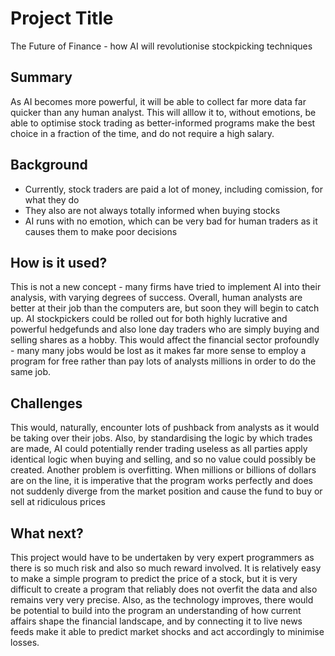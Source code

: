 # Project Title

The Future of Finance - how AI will revolutionise stockpicking techniques
## Summary

As AI becomes more powerful, it will be able to collect far more data far quicker than any human analyst. This will alllow it to, without emotions, be able to optimise stock trading as better-informed programs make the best choice in a fraction of the time, and do not require a high salary.

## Background


* Currently, stock traders are paid a lot of money, including comission, for what they do
* They also are not always totally informed when buying stocks
* AI runs with no emotion, which can be very bad for human traders as it causes them to make poor decisions


## How is it used?

This is not a new concept - many firms have tried to implement AI into their analysis, with varying degrees of success. Overall, human analysts are better at their job than the computers are, but soon they will begin to catch up.
AI stockpickers could be rolled out for both highly lucrative and powerful hedgefunds and also lone day traders who are simply buying and selling shares as a hobby.
This would affect the financial sector profoundly - many many jobs would be lost as it makes far more sense to employ a program for free rather than pay lots of analysts millions in order to do the same job.


## Challenges

This would, naturally, encounter lots of pushback from analysts as it would be taking over their jobs. Also, by standardising the logic by which trades are made, AI could potentially render trading useless as all parties apply 
identical logic when buying and selling, and so no value could possibly be created. 
Another problem is overfitting. When millions or billions of dollars are on the line, it is imperative that the program works perfectly and does not suddenly diverge from the market position and cause the fund to buy or sell at 
ridiculous prices

## What next?

This project would have to be undertaken by very expert programmers as there is so much risk and also so much reward involved. It is relatively easy to make a simple program to predict the price of a stock, but it is very difficult
to create a program that reliably does not overfit the data and also remains very very precise. Also, as the technology improves, there would be potential to build into the program an understanding of how current affairs shape the 
financial landscape, and by connecting it to live news feeds make it able to predict market shocks and act accordingly to minimise losses.

